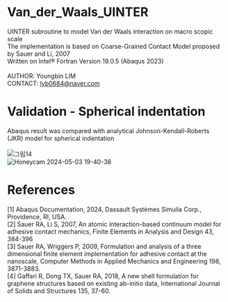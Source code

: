 # Van_der_Waals_UINTER
UINTER subroutine to model Van der Waals interaction on macro scopic scale <br>
The implementation is based on Coarse-Grained Contact Model proposed by Sauer and Li, 2007<br>
Written on Intel® Fortran Version 19.0.5 (Abaqus 2023) <br><br>
AUTHOR: Youngbin LIM<br>
CONTACT: lyb0684@naver.com

# Validation - Spherical indentation
Abaqus result was compared with analytical Johnson-Kendall-Roberts (JKR) model for spherical indentation <br><br>
![그림14](https://github.com/YB-LIM/Van_der_Waals_UINTER/assets/105615106/a781c1ab-e824-4c22-82b5-d6d06eca2157) <br>
![Honeycam 2024-05-03 19-40-38](https://github.com/YB-LIM/Van_der_Waals_UINTER/assets/105615106/21944401-6b42-4f9d-a7f4-c81a1b8678c1)


# References
[1] Abaqus Documentation, 2024, Dassault Systèmes Simulia Corp., Providence, RI, USA. <br>
[2] Sauer RA, Li S, 2007, An atomic interaction-based continuum model for adhesive contact mechanics, Finite Elements in Analysis and Design 43, 384-396 <br>
​[3] Sauer RA, Wriggers P, 2009, Formulation and analysis of a three dimensional finite element implementation for adhesive contact at the nanoscale, Computer Methods in Applied Mechanics and Engineering 198, 3871-3883. <br>
[4] Gaffari R, Dong TX, Sauer RA, 2018, A new shell formulation for graphene structures based on existing ab-initio data, International Journal of Solids and Structures 135, 37-60. <br>
